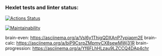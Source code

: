### Hexlet tests and linter status:
[![Actions Status](https://github.com/milcford/python-project-49/actions/workflows/hexlet-check.yml/badge.svg)](https://github.com/milcford/python-project-49/actions)

[![Maintainability](https://api.codeclimate.com/v1/badges/0a2bd6caa026b60df07d/maintainability)](https://codeclimate.com/github/milcford/python-project-49/maintainability)

brain-even: https://asciinema.org/a/Vsl6y1ThigQDXAnP7ypjapm2E
brain-calc: https://asciinema.org/a/biP9CsrpZMpmyCX8sewMWj31R
brain-progression: https://asciinema.org/a/Yf6FLhHLzau9LZCCQ4DAp4chr